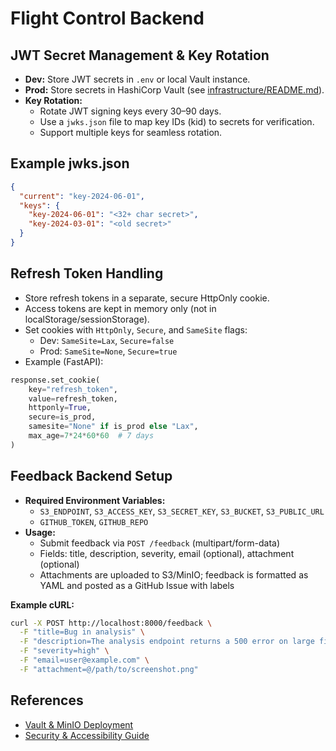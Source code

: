 # Flight Control Backend

## JWT Secret Management & Key Rotation

- **Dev:** Store JWT secrets in `.env` or local Vault instance.
- **Prod:** Store secrets in HashiCorp Vault (see [infrastructure/README.md](../infrastructure/README.md)).
- **Key Rotation:**
  - Rotate JWT signing keys every 30–90 days.
  - Use a `jwks.json` file to map key IDs (kid) to secrets for verification.
  - Support multiple keys for seamless rotation.

## Example jwks.json
```json
{
  "current": "key-2024-06-01",
  "keys": {
    "key-2024-06-01": "<32+ char secret>",
    "key-2024-03-01": "<old secret>"
  }
}
```

## Refresh Token Handling
- Store refresh tokens in a separate, secure HttpOnly cookie.
- Access tokens are kept in memory only (not in localStorage/sessionStorage).
- Set cookies with `HttpOnly`, `Secure`, and `SameSite` flags:
  - Dev: `SameSite=Lax`, `Secure=false`
  - Prod: `SameSite=None`, `Secure=true`
- Example (FastAPI):
```python
response.set_cookie(
    key="refresh_token",
    value=refresh_token,
    httponly=True,
    secure=is_prod,
    samesite="None" if is_prod else "Lax",
    max_age=7*24*60*60  # 7 days
)
```

## Feedback Backend Setup

- **Required Environment Variables:**
  - `S3_ENDPOINT`, `S3_ACCESS_KEY`, `S3_SECRET_KEY`, `S3_BUCKET`, `S3_PUBLIC_URL`
  - `GITHUB_TOKEN`, `GITHUB_REPO`
- **Usage:**
  - Submit feedback via `POST /feedback` (multipart/form-data)
  - Fields: title, description, severity, email (optional), attachment (optional)
  - Attachments are uploaded to S3/MinIO; feedback is formatted as YAML and posted as a GitHub Issue with labels

**Example cURL:**
```bash
curl -X POST http://localhost:8000/feedback \
  -F "title=Bug in analysis" \
  -F "description=The analysis endpoint returns a 500 error on large files." \
  -F "severity=high" \
  -F "email=user@example.com" \
  -F "attachment=@/path/to/screenshot.png"
```

## References
- [Vault & MinIO Deployment](../infrastructure/README.md)
- [Security & Accessibility Guide](../docs/src/docs/accessibility.md)